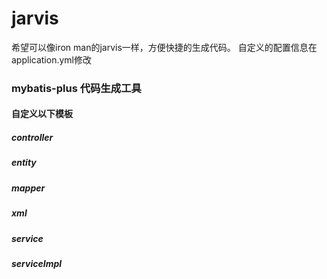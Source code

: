 # jarvis
希望可以像iron man的jarvis一样，方便快捷的生成代码。
自定义的配置信息在application.yml修改
### mybatis-plus 代码生成工具
#### 自定义以下模板
##### controller
##### entity
##### mapper
##### xml
##### service
##### serviceImpl
